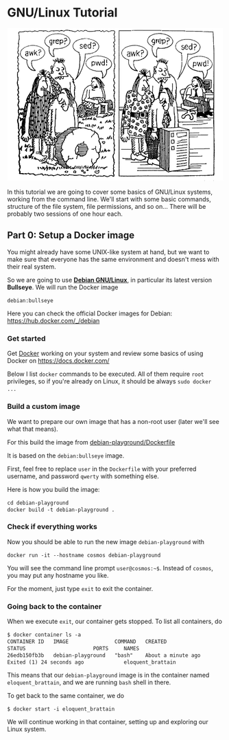 # GNU/Linux Tutorial

![awk? grep? sed? pwd!](awk-grep-sed-pwd.png)

In this tutorial we are going to cover some basics of GNU/Linux systems,
working from the command line. We'll start with some basic commands,
structure of the file system, file permissions, and so on... There will be
probably two sessions of one hour each.


## Part 0: Setup a Docker image

You might already have some UNIX-like system at hand, but we want to make sure
that everyone has the same environment and doesn't mess with their real system.

So we are going to use **[Debian GNU/Linux](https://www.debian.org/)**,
in particular its latest version **Bullseye**. We will run the Docker image
```
debian:bullseye
```
Here you can check the official Docker images for Debian:
https://hub.docker.com/_/debian


### Get started

Get [Docker](https://www.docker.com/) working on your system
and review some basics of using Docker on https://docs.docker.com/

Below I list `docker` commands to be executed. All of them require `root`
privileges, so if you're already on Linux, it should be always `sudo docker ...`


### Build a custom image

We want to prepare our own image that has a non-root user
(later we'll see what that means).

For this build the image from
[debian-playground/Dockerfile](./debian-playground/Dockerfile)

It is based on the `debian:bullseye` image.

First, feel free to replace `user` in the `Dockerfile` with your preferred
username, and password `qwerty` with something else.

Here is how you build the image:

```
cd debian-playground
docker build -t debian-playground .
```

### Check if everything works

Now you should be able to run the new image `debian-playground` with
```
docker run -it --hostname cosmos debian-playground
```

You will see the command line prompt `user@cosmos:~$`.
Instead of `cosmos`, you may put any hostname you like.

For the moment, just type `exit` to exit the container.

### Going back to the container

When we execute `exit`, our container gets stopped. To list all containers, do

```
$ docker container ls -a
CONTAINER ID   IMAGE               COMMAND   CREATED              STATUS                      PORTS     NAMES
26edb150fb3b   debian-playground   "bash"    About a minute ago   Exited (1) 24 seconds ago             eloquent_brattain
```

This means that our `debian-playground` image is in the container named
`eloquent_brattain`, and we are running `bash` shell in there.

To get back to the same container, we do
```
$ docker start -i eloquent_brattain
```

We will continue working in that container, setting up and exploring our Linux
system.

